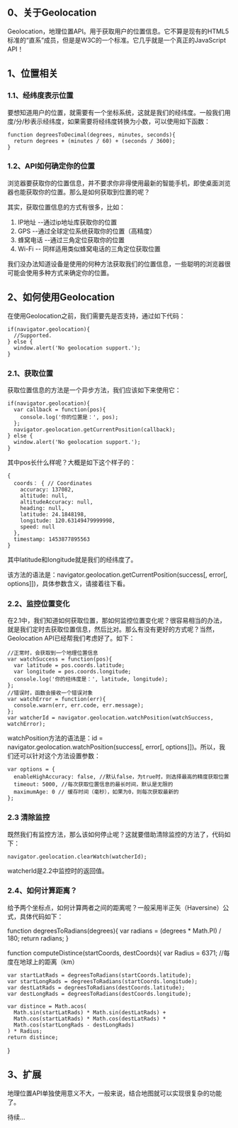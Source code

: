 ## 0、关于Geolocation

Geolocation，地理位置API。用于获取用户的位置信息。它不算是现有的HTML5标准的“直系”成员，但是是W3C的一个标准。它几乎就是一个真正的JavaScript API！

## 1、位置相关

### 1.1、经纬度表示位置
要想知道用户的位置，就需要有一个坐标系统，这就是我们的经纬度。一般我们用度/分/秒表示经纬度，如果需要将经纬度转换为小数，可以使用如下函数：

    function degreesToDecimal(degrees, minutes, seconds){
      return degrees + (minutes / 60) + (seconds / 3600);
    }
    
###  1.2、API如何确定你的位置

浏览器要获取你的位置信息，并不要求你非得使用最新的智能手机，即使桌面浏览器也能获取你的位置。那么是如何获取到位置的呢？

其实，获取位置信息的方式有很多，比如：

1. IP地址 --通过ip地址库获取你的位置
2. GPS  --通过全球定位系统获取你的位置（高精度）
3. 蜂窝电话  --通过三角定位获取你的位置
4. Wi-Fi  -- 同样适用类似蜂窝电话的三角定位获取位置

我们没办法知道设备是使用的何种方法获取我们的位置信息，一些聪明的浏览器很可能会使用多种方式来确定你的位置。

## 2、如何使用Geolocation

在使用Geolocation之前，我们需要先是否支持，通过如下代码：

    if(navigator.geolocation){
      //Supported.
    } else {
      window.alert('No geolocation support.');
    }

### 2.1、获取位置

获取位置信息的方法是一个异步方法，我们应该如下来使用它：

    if(navigator.geolocation){
      var callback = function(pos){
        console.log('你的位置是：', pos);
      };
      navigator.geolocation.getCurrentPosition(callback);
    } else {
      window.alert('No geolocation support.');
    }

其中pos长什么样呢？大概是如下这个样子的：

    {
      coords： { // Coordinates
        accuracy: 137082,
        altitude: null,
        altitudeAccuracy: null,
        heading: null,
        latitude: 24.1848198,
        longitude: 120.63149479999998,
        speed: null
      },
      timestamp: 1453877895563
    }

其中latitude和longitude就是我们的经纬度了。

该方法的语法是：navigator.geolocation.getCurrentPosition(success[, error[, options]])，具体参数含义，请接着往下看。

### 2.2、监控位置变化

在2.1中，我们知道如何获取位置，那如何监控位置变化呢？很容易相当的办法，就是我们定时去获取位置信息，然后比对。那么有没有更好的方式呢？当然，Geolocation API已经帮我们考虑好了。如下：

    //正常时，会获取到一个地理位置信息
    var watchSuccess = function(pos){
      var latitude = pos.coords.latitude;
      var longitude = pos.coords.longitude;
      console.log('你的经纬度是：', latitude, longitude);
    };
    //错误时，函数会接收一个错误对象
    var watchError = function(err){
      console.warn(err, err.code, err.message);
    };
    var watcherId = navigator.geolocation.watchPosition(watchSuccess, watchError);
    
watchPosition方法的语法是：id = navigator.geolocation.watchPosition(success[, error[, options]])。所以，我们还可以针对这个方法设置参数：

    var options = {
      enableHighAccuracy: false, //默认false，为true时，则选择最高的精度获取位置
      timeout: 5000, //每次获取位置信息的最长时间，默认是无限的
      maximumAge: 0 // 缓存时间（毫秒），如果为0，则每次获取最新的
    };
    
### 2.3 清除监控

既然我们有监控方法，那么该如何停止呢？这就要借助清除监控的方法了，代码如下：

    navigator.geolocation.clearWatch(watcherId);
    
watcherId是2.2中监控时的返回值。

### 2.4、如何计算距离？

给予两个坐标点，如何计算两者之间的距离呢？一般采用半正矢（Haversine）公式，具体代码如下：

  function degreesToRadians(degrees){
    var radians = (degrees * Math.PI) / 180;
    return radians;
  }

  function computeDistince(startCoords, destCoords){
    var Radius = 6371; //每度在地球上的距离（km）
    
    var startLatRads = degreesToRadians(startCoords.latitude);
    var startLongRads = degreesToRadians(startCoords.longitude);
    var destLatRads = degreesToRadians(destCoords.latitude);
    var destLongRads = degreesToRadians(destCoords.longitude);
    
    var distince = Math.acos(
      Math.sin(startLatRads) * Math.sin(destLatRads) + 
      Math.cos(startLatRads) * Math.cos(destLatRads) * 
      Math.cos(startLongRads - destLongRads)
    ) * Radius;
    return distince;
  }
  
## 3、扩展

地理位置API单独使用意义不大，一般来说，结合地图就可以实现很复杂的功能了。

待续...